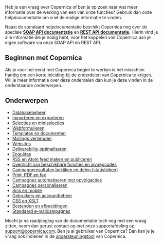 Heb je een vraag over Copernica of ben je op zoek naar wat meer
informatie over de werking van een van onze functies? Gebruik dan onze
helpdocumentatie om snel de nodige informatie te vinden.

Naast de standaard helpdocumentatie beschikt Copernica nog over de
speciale [**SOAP API
documentatie**](https://www.copernica.com/nl/support/apireference "SOAP API Documentatie")
en [**REST API
documentatie**](https://www.copernica.com/nl/support/rest/the-copernica-rest-api "REST API Documentatie").
Hierin vind je alle informatie die je nodig hebt, voor het koppelen van
Copernica aan je eigen software via onze SOAP API en REST API.

Beginnen met Copernica
----------------------

Als je voor het eerst met Copernica begint te werken is het misschien
handig om een [korte inleiding bij de onderdelen van
Copernica](./beginnen-met-copernica-een-kort-overzicht-van-de-onderdelen.md)
te krijgen. Wil je meer informatie over deze onderdelen dan kun je deze
vinden in de onderstaande onderwerpen.

Onderwerpen
-----------

-   [Databasebeheer](./databasebeheer.md)
-   [Importeren en
    exporteren](./importeren-en-exporteren.md)
-   [Selecties en
    miniselecties](./selecties-en-miniselecties.md)
-   [Webformulieren](./webformulieren.md "webformulieren maken en publiceren")
-   [Templates en
    documenten](./templates-en-documenten.md "Templates en documenten")
-   [Mailings
    verzenden](./mailings-verzenden.md)
-   [Websites](./websites.md "websites")
-   [Deliverability
    optimaliseren](./deliverability-optimaliseren.md)
-   [Enquêtes](./enquetes-maken.md)
-   [RSS en Atom feed maken en
    publiceren](./rss-en-atom-feeds-maken-en-publiceren.md)
-   [Overzicht van beschikbare functies en
    invoegcodes](./overzicht-van-beschikbare-functies-en-invoegcodes.md)
-   [Campagneresultaten bekijken en delen
    (statistieken)](./campagneresultaten-bekijken-en-delen.md)
-   [Print, PDF en
    fax](./print-pdf-en-fax.md)
-   [Campagnes automatiseren met
    opvolgacties](./campagnes-automatiseren-met-opvolgacties.md)
-   [Campagnes
    personaliseren](./campagnes-personaliseren.md)
-   [Sms en
    mobile](./sms-en-mobile.md)
-   [Gebruikers en
    accountbeheer](./gebruikers-en-accountbeheer.md)
-   [CSS en XSLT](./css-en-xslt.md)
-   [Bestanden en
    afbeeldingen](./bestanden-en-afbeeldingen.md)
-   [Standaard
    e-mailcampagnes](https://www.copernica.com/nl/blog/standaard-email-campagnes)

Mocht je na raadpleging van de documentatie toch nog met een vraag
zitten, neem dan gerust contact op met onze supportafdeling op:
[support@copernica.com](mailto:support@copernica.com "support@copernica.com").
Ben je al gebruiker van Copernica? Dan kan je je vraag ook indienen in
de
[ondersteuningstool](./tickets.md "Ondersteuningstool")
van Copernica.
